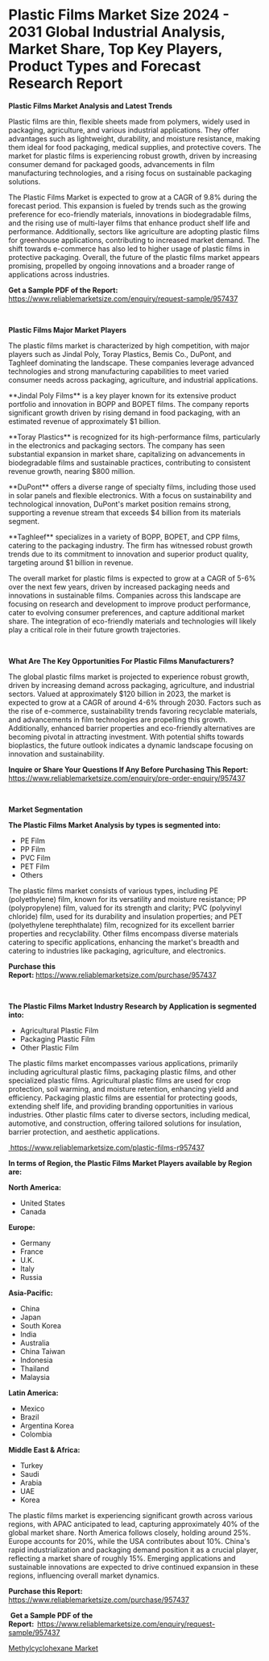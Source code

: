 <p><h1>Plastic Films Market Size 2024 - 2031 Global Industrial Analysis, Market Share, Top Key Players, Product Types and Forecast Research Report</h1></p><p><strong>Plastic Films Market Analysis and Latest Trends</strong></p>
<p><p>Plastic films are thin, flexible sheets made from polymers, widely used in packaging, agriculture, and various industrial applications. They offer advantages such as lightweight, durability, and moisture resistance, making them ideal for food packaging, medical supplies, and protective covers. The market for plastic films is experiencing robust growth, driven by increasing consumer demand for packaged goods, advancements in film manufacturing technologies, and a rising focus on sustainable packaging solutions.</p><p>The Plastic Films Market is expected to grow at a CAGR of 9.8% during the forecast period. This expansion is fueled by trends such as the growing preference for eco-friendly materials, innovations in biodegradable films, and the rising use of multi-layer films that enhance product shelf life and performance. Additionally, sectors like agriculture are adopting plastic films for greenhouse applications, contributing to increased market demand. The shift towards e-commerce has also led to higher usage of plastic films in protective packaging. Overall, the future of the plastic films market appears promising, propelled by ongoing innovations and a broader range of applications across industries.</p></p>
<p><strong>Get a Sample PDF of the Report:&nbsp;</strong> <a href="https://www.reliablemarketsize.com/enquiry/request-sample/957437?utm_campaign=1133&utm_medium=2&utm_source=Github&utm_content=ia&utm_term=09112024&utm_id=plastic-films">https://www.reliablemarketsize.com/enquiry/request-sample/957437</a></p>
<p>&nbsp;</p>
<p><strong>Plastic Films Major Market Players</strong></p>
<p><p>The plastic films market is characterized by high competition, with major players such as Jindal Poly, Toray Plastics, Bemis Co., DuPont, and Taghleef dominating the landscape. These companies leverage advanced technologies and strong manufacturing capabilities to meet varied consumer needs across packaging, agriculture, and industrial applications.</p><p>**Jindal Poly Films** is a key player known for its extensive product portfolio and innovation in BOPP and BOPET films. The company reports significant growth driven by rising demand in food packaging, with an estimated revenue of approximately $1 billion.</p><p>**Toray Plastics** is recognized for its high-performance films, particularly in the electronics and packaging sectors. The company has seen substantial expansion in market share, capitalizing on advancements in biodegradable films and sustainable practices, contributing to consistent revenue growth, nearing $800 million.</p><p>**DuPont** offers a diverse range of specialty films, including those used in solar panels and flexible electronics. With a focus on sustainability and technological innovation, DuPont's market position remains strong, supporting a revenue stream that exceeds $4 billion from its materials segment.</p><p>**Taghleef** specializes in a variety of BOPP, BOPET, and CPP films, catering to the packaging industry. The firm has witnessed robust growth trends due to its commitment to innovation and superior product quality, targeting around $1 billion in revenue.</p><p>The overall market for plastic films is expected to grow at a CAGR of 5-6% over the next few years, driven by increased packaging needs and innovations in sustainable films. Companies across this landscape are focusing on research and development to improve product performance, cater to evolving consumer preferences, and capture additional market share. The integration of eco-friendly materials and technologies will likely play a critical role in their future growth trajectories.</p></p>
<p>&nbsp;</p>
<p><strong>What Are The Key Opportunities For Plastic Films Manufacturers?</strong></p>
<p><p>The global plastic films market is projected to experience robust growth, driven by increasing demand across packaging, agriculture, and industrial sectors. Valued at approximately $120 billion in 2023, the market is expected to grow at a CAGR of around 4-6% through 2030. Factors such as the rise of e-commerce, sustainability trends favoring recyclable materials, and advancements in film technologies are propelling this growth. Additionally, enhanced barrier properties and eco-friendly alternatives are becoming pivotal in attracting investment. With potential shifts towards bioplastics, the future outlook indicates a dynamic landscape focusing on innovation and sustainability.</p></p>
<p><strong>Inquire or Share Your Questions If Any Before Purchasing This Report:</strong> <a href="https://www.reliablemarketsize.com/enquiry/pre-order-enquiry/957437?utm_campaign=1133&utm_medium=2&utm_source=Github&utm_content=ia&utm_term=09112024&utm_id=plastic-films">https://www.reliablemarketsize.com/enquiry/pre-order-enquiry/957437</a></p>
<p>&nbsp;</p>
<p><strong>Market Segmentation</strong></p>
<p><strong>The Plastic Films Market Analysis by types is segmented into:</strong></p>
<p><ul><li>PE Film</li><li>PP Film</li><li>PVC Film</li><li>PET Film</li><li>Others</li></ul></p>
<p><p>The plastic films market consists of various types, including PE (polyethylene) film, known for its versatility and moisture resistance; PP (polypropylene) film, valued for its strength and clarity; PVC (polyvinyl chloride) film, used for its durability and insulation properties; and PET (polyethylene terephthalate) film, recognized for its excellent barrier properties and recyclability. Other films encompass diverse materials catering to specific applications, enhancing the market's breadth and catering to industries like packaging, agriculture, and electronics.</p></p>
<p><strong>Purchase this Report:&nbsp;</strong><a href="https://www.reliablemarketsize.com/purchase/957437?utm_campaign=1133&utm_medium=2&utm_source=Github&utm_content=ia&utm_term=09112024&utm_id=plastic-films">https://www.reliablemarketsize.com/purchase/957437</a></p>
<p>&nbsp;</p>
<p><strong>The Plastic Films Market Industry Research by Application is segmented into:</strong></p>
<p><ul><li>Agricultural Plastic Film</li><li>Packaging Plastic Film</li><li>Other Plastic Film</li></ul></p>
<p><p>The plastic films market encompasses various applications, primarily including agricultural plastic films, packaging plastic films, and other specialized plastic films. Agricultural plastic films are used for crop protection, soil warming, and moisture retention, enhancing yield and efficiency. Packaging plastic films are essential for protecting goods, extending shelf life, and providing branding opportunities in various industries. Other plastic films cater to diverse sectors, including medical, automotive, and construction, offering tailored solutions for insulation, barrier protection, and aesthetic applications.</p></p>
<p><a href="https://www.reliablemarketsize.com/plastic-films-r957437?utm_campaign=1133&utm_medium=2&utm_source=Github&utm_content=ia&utm_term=09112024&utm_id=plastic-films">&nbsp;https://www.reliablemarketsize.com/plastic-films-r957437</a></p>
<p><strong>In terms of Region, the Plastic Films Market Players available by Region are:</strong></p>
<p>
    <p> <strong> North America: </strong>
        <ul>
            <li>United States</li>
            <li>Canada</li>
        </ul>
        </p> 
    <p> <strong> Europe: </strong>
        <ul>
            <li>Germany</li>
            <li>France</li>
            <li>U.K.</li>
            <li>Italy</li>
            <li>Russia</li>
        </ul>
        </p> 
    <p> <strong> Asia-Pacific: </strong>
        <ul>
            <li>China</li>
            <li>Japan</li>
            <li>South Korea</li>
            <li>India</li>
            <li>Australia</li>
            <li>China Taiwan</li>
            <li>Indonesia</li>
            <li>Thailand</li>
            <li>Malaysia</li>
        </ul>
        </p> 
    <p> <strong> Latin America: </strong>
        <ul>
            <li>Mexico</li>
            <li>Brazil</li>
            <li>Argentina Korea</li>
            <li>Colombia</li>
        </ul>
        </p> 
    <p> <strong> Middle East & Africa: </strong>
        <ul>
            <li>Turkey</li>
            <li>Saudi</li>
            <li>Arabia</li>
            <li>UAE</li>
            <li>Korea</li>
        </ul>
    </p>
    </p>
<p><p>The plastic films market is experiencing significant growth across various regions, with APAC anticipated to lead, capturing approximately 40% of the global market share. North America follows closely, holding around 25%. Europe accounts for 20%, while the USA contributes about 10%. China's rapid industrialization and packaging demand position it as a crucial player, reflecting a market share of roughly 15%. Emerging applications and sustainable innovations are expected to drive continued expansion in these regions, influencing overall market dynamics.</p></p>
<p><strong>Purchase this Report: </strong><a href="https://www.reliablemarketsize.com/purchase/957437?utm_campaign=1133&utm_medium=2&utm_source=Github&utm_content=ia&utm_term=09112024&utm_id=plastic-films">https://www.reliablemarketsize.com/purchase/957437</a></p>
<p>&nbsp;<strong>Get a Sample PDF of the Report:&nbsp;&nbsp;</strong><a href="https://www.reliablemarketsize.com/enquiry/request-sample/957437?utm_campaign=1133&utm_medium=2&utm_source=Github&utm_content=ia&utm_term=09112024&utm_id=plastic-films">https://www.reliablemarketsize.com/enquiry/request-sample/957437</a></p>
<p><strong></strong></p>
<p><p><a href="https://github.com/WillieWoodard/Market-Research-Report-List-6/blob/main/methylcyclohexane-market.md?utm_campaign=1133&utm_medium=2&utm_source=Github&utm_content=ia&utm_term=09112024&utm_id=plastic-films">Methylcyclohexane Market</a></p></p>